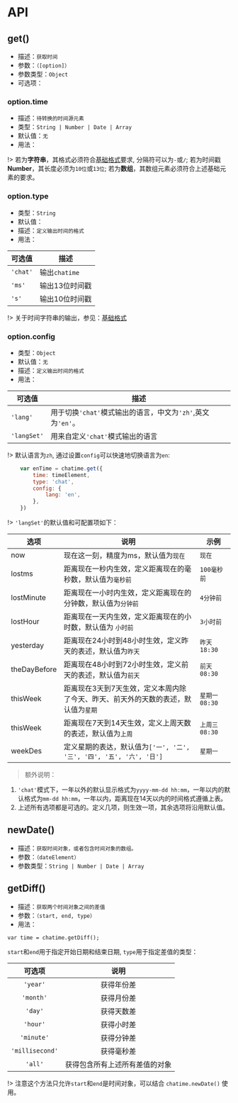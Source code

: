 # API

## get()

- 描述：`获取时间`
- 参数：`（[option]）`
- 参数类型：`Object`
- 可选项：

### option.time
- 描述：`待转换的时间源元素`
- 类型：`String | Number | Date | Array`
- 默认值：`无`
- 用法：

!> 若为**字符串**，其格式必须符合[基础格式](zh-CN/basicFormat.md)要求, 分隔符可以为`-`或`/`;
若为时间戳**Number**，其长度必须为`10位`或`13位`;
若为**数组**，其数组元素必须符合上述基础元素的要求。





### option.type

- 类型：`String`
- 默认值：
- 描述：`定义输出时间的格式`
- 用法：

可选值|描述
---|---
`'chat'`|输出`chatime`
`'ms'`|输出13位时间戳
`'s'`|输出10位时间戳

!> 关于时间字符串的输出，参见：[基础格式](zh-CN/basicFormat.md)

### option.config
- 类型：`Object`
- 默认值：`无`
- 描述：`定义输出时间的格式`
- 用法：

可选值|描述
---|---
`'lang'`|用于切换`'chat'`模式输出的语言，中文为`'zh'`,英文为`'en'`。
`'langSet'`|用来自定义`'chat'`模式输出的语言

!> 默认语言为`zh`, 通过设置`config`可以快速地切换语言为`en`:

```js
    var enTime = chatime.get({
        time: timeElement,
        type: 'chat',
        config: {
            lang: 'en',
        },
    })
```

!> `'langSet'`的默认值和可配置项如下：

选项 | 说明 | 示例
---|---|---
now | 现在这一刻，精度为ms，默认值为`现在`| `现在`
lostms | 距离现在一秒内生效，定义距离现在的毫秒数，默认值为`毫秒前`  | `100毫秒前`
lostMinute | 距离现在一小时内生效，定义距离现在的分钟数，默认值为`分钟前` |`4分钟前`
lostHour | 距离现在一天内生效，定义距离现在的小时数，默认值为 `小时前` |`3小时前`
yesterday | 距离现在24小时到48小时生效，定义昨天的表述，默认值为`昨天` | `昨天 18:30`
theDayBefore | 距离现在48小时到72小时生效，定义前天的表述，默认值为`前天`  | `前天 08:30`
thisWeek | 距离现在3天到7天生效，定义本周内除了今天、昨天、前天外的天数的表述，默认值为`星期`  |`星期一 08:30`
thisWeek | 距离现在7天到14天生效，定义上周天数的表述，默认值为`上周`  | `上周三 08:30`
weekDes | 定义星期的表达，默认值为`['一', '二', '三', '四', '五', '六', '日']` | `星期一`

> 额外说明：
1. `'chat'`模式下，一年以外的默认显示格式为`yyyy-mm-dd hh:mm`，一年以内的默认格式为`mm-dd hh:mm`，一年以内，距离现在14天以内的时间格式遵循上表。
2. 上述所有选项都是可选的。定义几项，则生效一项，其余选项将沿用默认值。


## newDate()
- 描述：`获取时间对象，或者包含时间对象的数组。`
- 参数：`（dateElement）`
- 参数类型：`String | Number | Date | Array`


## getDiff()

- 描述：`获取两个时间对象之间的差值`
- 参数：`（start, end, type）`
- 用法：

```
var time = chatime.getDiff();
```

`start`和`end`用于指定开始日期和结束日期, `type`用于指定差值的类型：

可选项 | 说明 
:---:|:---: 
`'year'` | 获得年份差
`'month'` | 获得月份差
`'day'`| 获得天数差
`'hour'` | 获得小时差
`'minute'`| 获得分钟差
`'millisecond'` | 获得毫秒差
`'all'` | 获得包含所有上述所有差值的对象

!> 注意这个方法只允许`start`和`end`是时间对象，可以结合 `chatime.newDate()` 使用。


